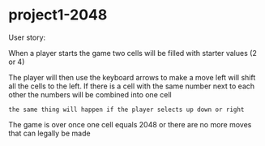 # project1-2048

User story:

When a player starts the game two cells will be filled with starter values (2 or 4)

The player will then use the keyboard arrows to make a move
    left will shift all the cells to the left. If there is a cell with the same number next to each other the numbers will be combined into one cell

    the same thing will happen if the player selects up down or right

The game is over once one cell equals 2048 or there are no more moves that can legally be made
